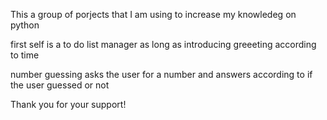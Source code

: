 This a group of porjects that I am using to increase my knowledeg on python

first self is a to do list manager as long as introducing greeeting according to time

number guessing asks the user for a number and answers according to if the user guessed or not

Thank you for your support!
